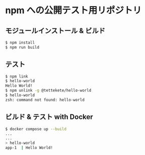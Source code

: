 # npm への公開テスト用リポジトリ

## モジュールインストール & ビルド

```sh
$ npm install
$ npm run build
```

## テスト

```sh
$ npm link
$ hello-world
Hello World!
$ npm unlink -g @tettekete/hello-world
$ hello-world                         
zsh: command not found: hello-world
```

## ビルド & テスト with Docker

```sh
$ docker compose up --build
...
...
> hello-world
app-1  | Hello World!
```



